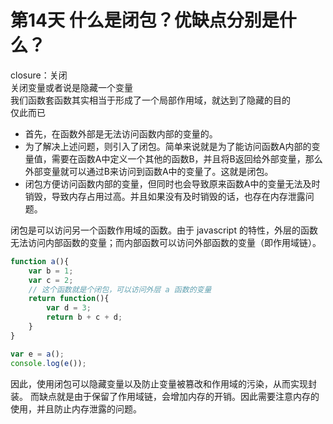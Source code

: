 # 第14天 什么是闭包？优缺点分别是什么？

closure：关闭  
关闭变量或者说是隐藏一个变量  
我们函数套函数其实相当于形成了一个局部作用域，就达到了隐藏的目的  
仅此而已


- 首先，在函数外部是无法访问函数内部的变量的。
- 为了解决上述问题，则引入了闭包。简单来说就是为了能访问函数A内部的变量值，需要在函数A中定义一个其他的函数B，并且将B返回给外部变量，那么外部变量就可以通过B来访问到函数A中的变量了。这就是闭包。
- 闭包方便访问函数内部的变量，但同时也会导致原来函数A中的变量无法及时销毁，导致内存占用过高。并且如果没有及时销毁的话，也存在内存泄露问题。


闭包是可以访问另一个函数作用域的函数。由于 javascript 的特性，外层的函数无法访问内部函数的变量；而内部函数可以访问外部函数的变量（即作用域链）。
``` javascript
function a(){
	var b = 1;
	var c = 2;
	// 这个函数就是个闭包，可以访问外层 a 函数的变量
	return function(){
		var d = 3;
		return b + c + d;
	}
}

var e = a();
console.log(e());
```

因此，使用闭包可以隐藏变量以及防止变量被篡改和作用域的污染，从而实现封装。
而缺点就是由于保留了作用域链，会增加内存的开销。因此需要注意内存的使用，并且防止内存泄露的问题。
